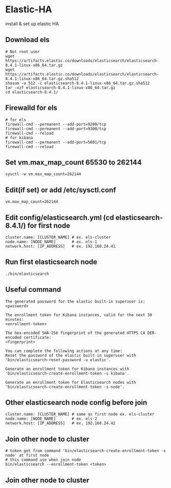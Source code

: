 # Elastic-HA
install & set up elastic HA 

## Download els
```
# Not root user
wget https://artifacts.elastic.co/downloads/elasticsearch/elasticsearch-8.4.1-linux-x86_64.tar.gz
wget https://artifacts.elastic.co/downloads/elasticsearch/elasticsearch-8.4.1-linux-x86_64.tar.gz.sha512
shasum -a 512 -c elasticsearch-8.4.1-linux-x86_64.tar.gz.sha512 
tar -xzf elasticsearch-8.4.1-linux-x86_64.tar.gz
cd elasticsearch-8.4.1/ 
```

## Firewalld for els
```
# for els
firewall-cmd --permanent --add-port=9200/tcp 
firewall-cmd --permanent --add-port=9300/tcp 
firewall-cmd --reload
# for kibana
firewall-cmd --permanent --add-port=5601/tcp 
firewall-cmd --reload
```

## Set vm.max_map_count 65530 to 262144
```
sysctl -w vm.max_map_count=262144
```
## Edit(if set) or add /etc/sysctl.conf
```
vm.max_map_count=262144
```

## Edit config/elasticsearch.yml (cd elasticsearch-8.4.1/) for first node
```
cluster.name: [CLUSTER_NAME] # ex. els-cluster
node.name: [NODE_NAME]       # ex. els-1 
network.host: [IP_ADDRESS]   # ex. 192.168.24.41
```

## Run first elasticsearch node
```
./bin/elasticsearch
```

## Useful command 
```
The generated password for the elastic built-in superuser is:
<password>

The enrollment token for Kibana instances, valid for the next 30 minutes:
<enrollment-token>

The hex-encoded SHA-256 fingerprint of the generated HTTPS CA DER-encoded certificate:
<fingerprint>

You can complete the following actions at any time:
Reset the password of the elastic built-in superuser with
'bin/elasticsearch-reset-password -u elastic'.

Generate an enrollment token for Kibana instances with
'bin/elasticsearch-create-enrollment-token -s kibana'.

Generate an enrollment token for Elasticsearch nodes with
'bin/elasticsearch-create-enrollment-token -s node'.
```

## Other elasticsearch node config before join
```
cluster.name: [CLUSTER_NAME] # same as first node ex. els-cluster
node.name: [NODE_NAME]       # ex. els-2
network.host: [IP_ADDRESS]   # ex. 192.168.24.42
```

## Join other node to cluster
```
# token get from command 'bin/elasticsearch-create-enrollment-token -s node' at first node 
# this command use when join node
bin/elasticsearch --enrollment-token <token> 
```

## Join other node to cluster
